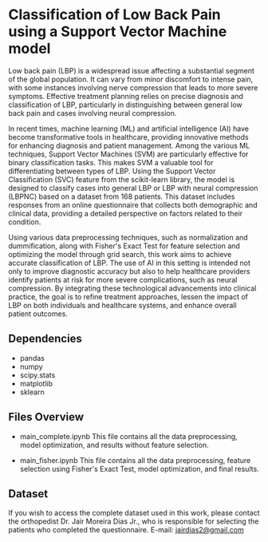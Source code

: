 # Classification of Low Back Pain using a Support Vector Machine model

Low back pain (LBP) is a widespread issue affecting a substantial segment of the global population. It can vary from minor discomfort to intense pain, with some instances involving nerve compression that leads to more severe symptoms. Effective treatment planning relies on precise diagnosis and classification of LBP, particularly in distinguishing between general low back pain and cases involving neural compression.

In recent times, machine learning (ML) and artificial intelligence (AI) have become transformative tools in healthcare, providing innovative methods for enhancing diagnosis and patient management. Among the various ML techniques, Support Vector Machines (SVM) are particularly effective for binary classification tasks. This makes SVM a valuable tool for differentiating between types of LBP. Using the Support Vector Classification (SVC) feature from the scikit-learn library, the model is designed to classify cases into general LBP or LBP with neural compression (LBPNC) based on a dataset from 168 patients. This dataset includes responses from an online questionnaire that collects both demographic and clinical data, providing a detailed perspective on factors related to their condition.

Using various data preprocessing techniques, such as normalization and dummification, along with Fisher's Exact Test for feature selection and optimizing the model through grid search, this work aims to achieve accurate classification of LBP. The use of AI in this setting is intended not only to improve diagnostic accuracy but also to help healthcare providers identify patients at risk for more severe complications, such as neural compression. By integrating these technological advancements into clinical practice, the goal is to refine treatment approaches, lessen the impact of LBP on both individuals and healthcare systems, and enhance overall patient outcomes.

## Dependencies 
* pandas
* numpy
* scipy.stats
* matplotlib
* sklearn

## Files Overview

* main_complete.ipynb
This file contains all the data preprocessing, model optimization, and results without feature selection.

* main_fisher.ipynb
This file contains all the data preprocessing, feature selection using Fisher's Exact Test, model optimization, and final results.

## Dataset

If you wish to access the complete dataset used in this work, please contact the orthopedist Dr. Jair Moreira Dias Jr., who is responsible for selecting the patients who completed the questionnaire. 
E-mail: jairdias2@gmail.com
